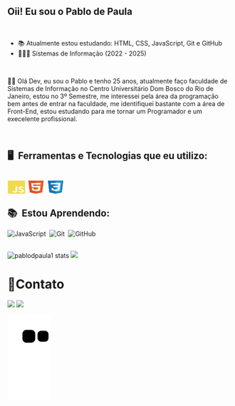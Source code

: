 ## Oii! Eu sou o Pablo de Paula
</br>

- 📚 Atualmente estou estudando: HTML, CSS, JavaScript, Git e GitHub
- 👩🏽‍💻 Sistemas de Informação (2022 - 2025)
</br>

<p>
👨‍💻 Olá Dev, eu sou o Pablo e tenho 25 anos, atualmente faço faculdade de Sistemas de Informação no Centro Universitário Dom Bosco do Rio de Janeiro, estou no 3º Semestre, me interessei pela área da programação bem antes de entrar na faculdade, me identifiquei bastante com a área de Front-End, estou estudando para me tornar um Programador e um execelente profissional.
</p>

</br>

## 🖥️&nbsp; Ferramentas e Tecnologias que eu utilizo:

<div style="display: inline_block"><br>
  <img align="center" alt="Pablo-Js" height="30" width="40" src="https://raw.githubusercontent.com/devicons/devicon/master/icons/javascript/javascript-plain.svg">
  <img align="center" alt="Pablo-html" height="30" width="40" 
src="https://raw.githubusercontent.com/devicons/devicon/master/icons/html5/html5-original.svg">
  <img align="center" alt="Pablo-CSS" height="30" width="40" src="https://raw.githubusercontent.com/devicons/devicon/master/icons/css3/css3-original.svg">

## 📚 &nbsp;Estou Aprendendo:
![JavaScript](https://img.shields.io/badge/JavaScript-F7DF1E?style=for-the-badge&logo=javascript&logoColor=black)&nbsp;
![Git](https://img.shields.io/badge/GIT-E44C30?style=for-the-badge&logo=git&logoColor=white)&nbsp;
![GitHub](https://img.shields.io/badge/GitHub-100000?style=for-the-badge&logo=github&logoColor=white)&nbsp;

##
<p align="left">
<img width="400em" src="https://github-readme-stats.vercel.app/api?username=pablodpaula1&show_icons=true&theme=chartreuse-dark" alt="pablodpaula1 stats"/>
<img width="300em" src="https://github-readme-stats.vercel.app/api/top-langs/?username=pablodpaula1&theme=chartreuse-dark"/>
</p>

<h1>📲Contato</h1>

  <a href="https://t.me/PabloDeP" target="_blank"><img src="https://img.shields.io/badge/Telegram-2CA5E0?style=for-the-badge&logo=telegram&logoColor=white" target="_blank"></a>
  <a href="https://www.linkedin.com/in/pablo-dpaula/" target="_blank"><img src="https://img.shields.io/badge/-LinkedIn- %230077B5?style=for-the-badge&logo=linkedin&logoColor=white" target="_blank"></a>
  
</div>

![Snake animation](https://github.com/danieldemoura/danieldemoura/blob/output/github-contribution-grid-snake.svg)


<!--
<img width="490em" src="https://github-readme-twitter-gazf.vercel.app/api?id=danieldemoura&layout=wide&show_reply=off&show_retweet=off" />
